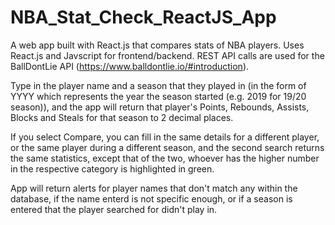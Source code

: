 # NBA_Stat_Check_ReactJS_App
A web app built with React.js that compares stats of NBA players.
Uses React.js and Javscript for frontend/backend.
REST API calls are used for the BallDontLie API (https://www.balldontlie.io/#introduction).

Type in the player name and a season that they played in (in the form of YYYY which represents the year the season started (e.g. 2019 for 19/20 season)), and the app will return that player's Points, Rebounds, Assists, Blocks and Steals for that season to 2 decimal places.

If you select Compare, you can fill in the same details for a different player, or the same player during a different season, and the second search returns the same statistics, except that of the two, whoever has the higher number in the respective category is highlighted in green. 

App will return alerts for player names that don't match any within the database, if the name enterd is not specific enough, or if a season is entered that the player searched for didn't play in. 
